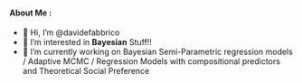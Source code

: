 <h4 align="left"> About Me :</h4>

- 👋  Hi, I’m @davidefabbrico
- 👀  I’m interested in **Bayesian** Stuff!!
- 🌱  I’m currently working on Bayesian Semi-Parametric regression models / Adaptive MCMC / Regression Models with compositional predictors and Theoretical Social Preference
